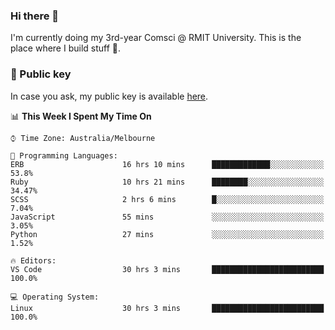 ### Hi there 👋

I'm currently doing my 3rd-year Comsci @ RMIT University. This is the place where I build stuff 👀. 

### 🔑 Public key

In case you ask, my public key is available [here](https://public.auspham.dev/).

<!--START_SECTION:waka-->
📊 **This Week I Spent My Time On** 

```text
⌚︎ Time Zone: Australia/Melbourne

💬 Programming Languages: 
ERB                      16 hrs 10 mins      █████████████░░░░░░░░░░░░   53.8% 
Ruby                     10 hrs 21 mins      ████████░░░░░░░░░░░░░░░░░   34.47% 
SCSS                     2 hrs 6 mins        █░░░░░░░░░░░░░░░░░░░░░░░░   7.04% 
JavaScript               55 mins             ░░░░░░░░░░░░░░░░░░░░░░░░░   3.05% 
Python                   27 mins             ░░░░░░░░░░░░░░░░░░░░░░░░░   1.52%

🔥 Editors: 
VS Code                  30 hrs 3 mins       █████████████████████████   100.0%

💻 Operating System: 
Linux                    30 hrs 3 mins       █████████████████████████   100.0%

```


<!--END_SECTION:waka-->

<!--
**rockmanvnx6/rockmanvnx6** is a ✨ _special_ ✨ repository because its `README.md` (this file) appears on your GitHub profile.

Here are some ideas to get you started:

- 🔭 I’m currently working on ...
- 🌱 I’m currently learning ...
- 👯 I’m looking to collaborate on ...
- 🤔 I’m looking for help with ...
- 💬 Ask me about ...
- 📫 How to reach me: ...
- 😄 Pronouns: ...
- ⚡ Fun fact: ...
-->
